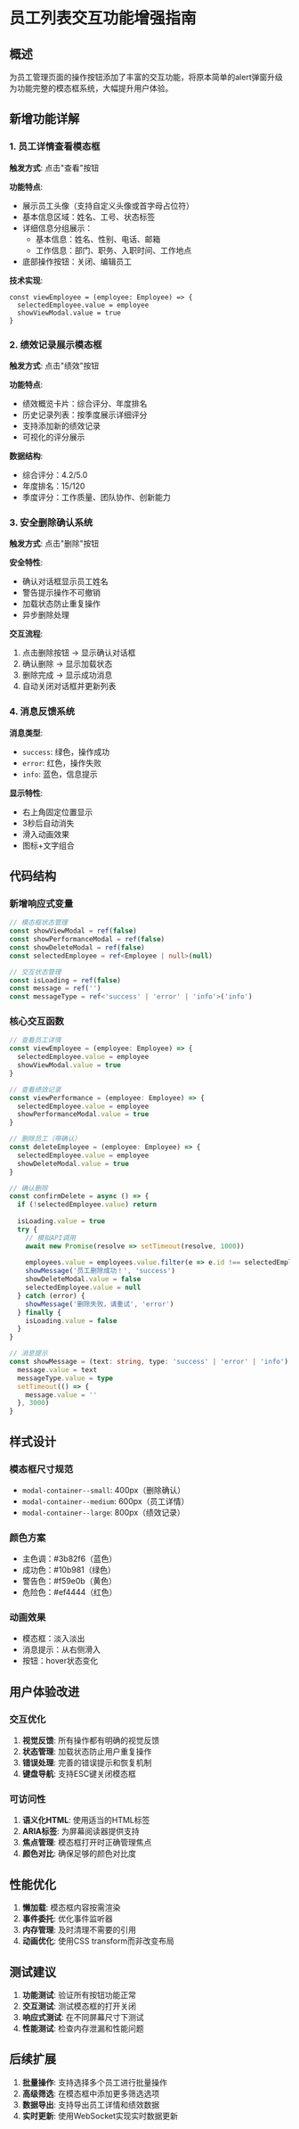 # 员工列表交互功能增强指南

## 概述

为员工管理页面的操作按钮添加了丰富的交互功能，将原本简单的alert弹窗升级为功能完整的模态框系统，大幅提升用户体验。

## 新增功能详解

### 1. 员工详情查看模态框

**触发方式**: 点击"查看"按钮

**功能特点**:
- 展示员工头像（支持自定义头像或首字母占位符）
- 基本信息区域：姓名、工号、状态标签
- 详细信息分组展示：
  - 基本信息：姓名、性别、电话、邮箱
  - 工作信息：部门、职务、入职时间、工作地点
- 底部操作按钮：关闭、编辑员工

**技术实现**:
```vue
const viewEmployee = (employee: Employee) => {
  selectedEmployee.value = employee
  showViewModal.value = true
}
```

### 2. 绩效记录展示模态框

**触发方式**: 点击"绩效"按钮

**功能特点**:
- 绩效概览卡片：综合评分、年度排名
- 历史记录列表：按季度展示详细评分
- 支持添加新的绩效记录
- 可视化的评分展示

**数据结构**:
- 综合评分：4.2/5.0
- 年度排名：15/120
- 季度评分：工作质量、团队协作、创新能力

### 3. 安全删除确认系统

**触发方式**: 点击"删除"按钮

**安全特性**:
- 确认对话框显示员工姓名
- 警告提示操作不可撤销
- 加载状态防止重复操作
- 异步删除处理

**交互流程**:
1. 点击删除按钮 → 显示确认对话框
2. 确认删除 → 显示加载状态
3. 删除完成 → 显示成功消息
4. 自动关闭对话框并更新列表

### 4. 消息反馈系统

**消息类型**:
- `success`: 绿色，操作成功
- `error`: 红色，操作失败
- `info`: 蓝色，信息提示

**显示特性**:
- 右上角固定位置显示
- 3秒后自动消失
- 滑入动画效果
- 图标+文字组合

## 代码结构

### 新增响应式变量

```typescript
// 模态框状态管理
const showViewModal = ref(false)
const showPerformanceModal = ref(false)
const showDeleteModal = ref(false)
const selectedEmployee = ref<Employee | null>(null)

// 交互状态管理
const isLoading = ref(false)
const message = ref('')
const messageType = ref<'success' | 'error' | 'info'>('info')
```

### 核心交互函数

```typescript
// 查看员工详情
const viewEmployee = (employee: Employee) => {
  selectedEmployee.value = employee
  showViewModal.value = true
}

// 查看绩效记录
const viewPerformance = (employee: Employee) => {
  selectedEmployee.value = employee
  showPerformanceModal.value = true
}

// 删除员工（带确认）
const deleteEmployee = (employee: Employee) => {
  selectedEmployee.value = employee
  showDeleteModal.value = true
}

// 确认删除
const confirmDelete = async () => {
  if (!selectedEmployee.value) return
  
  isLoading.value = true
  try {
    // 模拟API调用
    await new Promise(resolve => setTimeout(resolve, 1000))
    
    employees.value = employees.value.filter(e => e.id !== selectedEmployee.value!.id)
    showMessage('员工删除成功！', 'success')
    showDeleteModal.value = false
    selectedEmployee.value = null
  } catch (error) {
    showMessage('删除失败，请重试', 'error')
  } finally {
    isLoading.value = false
  }
}

// 消息提示
const showMessage = (text: string, type: 'success' | 'error' | 'info') => {
  message.value = text
  messageType.value = type
  setTimeout(() => {
    message.value = ''
  }, 3000)
}
```

## 样式设计

### 模态框尺寸规范

- `modal-container--small`: 400px（删除确认）
- `modal-container--medium`: 600px（员工详情）
- `modal-container--large`: 800px（绩效记录）

### 颜色方案

- 主色调：#3b82f6（蓝色）
- 成功色：#10b981（绿色）
- 警告色：#f59e0b（黄色）
- 危险色：#ef4444（红色）

### 动画效果

- 模态框：淡入淡出
- 消息提示：从右侧滑入
- 按钮：hover状态变化

## 用户体验改进

### 交互优化

1. **视觉反馈**: 所有操作都有明确的视觉反馈
2. **状态管理**: 加载状态防止用户重复操作
3. **错误处理**: 完善的错误提示和恢复机制
4. **键盘导航**: 支持ESC键关闭模态框

### 可访问性

1. **语义化HTML**: 使用适当的HTML标签
2. **ARIA标签**: 为屏幕阅读器提供支持
3. **焦点管理**: 模态框打开时正确管理焦点
4. **颜色对比**: 确保足够的颜色对比度

## 性能优化

1. **懒加载**: 模态框内容按需渲染
2. **事件委托**: 优化事件监听器
3. **内存管理**: 及时清理不需要的引用
4. **动画优化**: 使用CSS transform而非改变布局

## 测试建议

1. **功能测试**: 验证所有按钮功能正常
2. **交互测试**: 测试模态框的打开关闭
3. **响应式测试**: 在不同屏幕尺寸下测试
4. **性能测试**: 检查内存泄漏和性能问题

## 后续扩展

1. **批量操作**: 支持选择多个员工进行批量操作
2. **高级筛选**: 在模态框中添加更多筛选选项
3. **数据导出**: 支持导出员工详情和绩效数据
4. **实时更新**: 使用WebSocket实现实时数据更新
